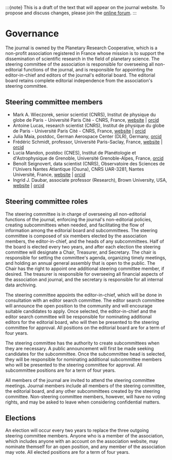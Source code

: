 :::{note}
This is a draft of the text that will appear on the journal website. To propose and discuss changes, please join the [online forum](#forum).
:::

# Governance

The journal is owned by the Planetary Research Cooperative, which is a non-profit association registered in France whose mission is to support the dissemination of scientific research in the field of planetary science. The steering committee of the association is responsible for overseeing all non-editorial functions of the journal, and is responsible for appointing the editor-in-chief and editors of the journal's editorial board. The editorial board retains complete editorial independence from the association's steering committee.

## Steering committee members

* Mark A. Wieczorek, senior scientist (CNRS), Institut de physique du globe de Paris - Université Paris Cité - CNRS, France, [website](https//mrak.solarsystem.social) | [orcid](https://orcid.org/0000-0001-7007-4222)
* Antoine Lucas, research scientist (CNRS), Institut de physique du globe de Paris - Université Paris Cité - CNRS, France, [website](https://spaceavalancher.github.io/) | [orcid](https://orcid.org/0000-0003-2192-4416)
* Julia Maia, postdoc, German Aerospace Center (DLR), Germany, [orcid](https://orcid.org/0000-0002-3605-6554)
* Frédéric Schmidt, professor, Université Paris-Saclay, France, [website](https://fredericschmidt.github.io/) | [orcid](http://orcid.org/0000-0002-2857-6621)
* Lucia Mandon, postdoc (CNES), Institut de Planétologie et d'Astrophysique de Grenoble, Université Grenoble-Alpes, France, [orcid](https://orcid.org/0000-0002-9310-0742)
* Benoît Seignovert, data scientist (CNRS), Observatoire des Sciences de l'Univers Nantes Atlantique (Osuna), CNRS UAR-3281, Nantes Université, France, [website](https://benoit.seignovert.fr/) | [orcid](https://orcid.org/0000-0001-6533-275X)
* Ingrid J. Daubar, associate professor (Research), Brown University, USA, [website](https://sites.brown.edu/ingriddaubar/) | [orcid](https://orcid.org/0000-0001-9790-2972)

## Steering committee roles

The steering committee is in charge of overseeing all non-editorial functions of the journal, enforcing the journal's non-editorial policies, creating subcommittees when needed, and facilitating the flow of information among the editorial board and subcommittees. The steering committee is composed of six members elected by the association members, the editor-in-chief, and the heads of any subcommittees. Half of the board is elected every two years, and after each election the steering committee will designate a Chair, Treasurer, and Secretary. The chair is responsible for setting the committee's agenda, organizing timely meetings, and holding an annual general assembly that is open to the public. The Chair has the right to appoint one additional steering committee member, if desired. The treasurer is responsible for overseeing all financial aspects of the association and journal, and the secretary is responsible for all internal data archiving.

The steering committee appoints the editor-in-chief, which will be done in consultation with an editor search committee. The editor search committee will announce the open position to the community and will encourage suitable candidates to apply. Once selected, the editor-in-chief and the editor search committee will be responsible for nominating additional editors for the editorial board, who will then be presented to the steering committee for approval. All positions on the editorial board are for a term of four years.

The steering committee has the authority to create subcommittees when they are necessary. A public announcement will first be made seeking candidates for the subcommittee. Once the subcommittee head is selected, they will be responsible for nominating additional subcommittee members who will be presented to the steering committee for approval. All subcommittee positions are for a term of four years.

All members of the journal are invited to attend the steering committee meetings. Journal members include all members of the steering committee, the editorial board, and any other subcommittees created by the steering committee. Non-steering committee members, however, will have no voting rights, and may be asked to leave when considering confidential matters.

## Elections

An election will occur every two years to replace the three outgoing steering committee members. Anyone who is a member of the association, which includes anyone with an account on the association website, may nominate themself for an open position, and any member of the association may vote. All elected positions are for a term of four years.

